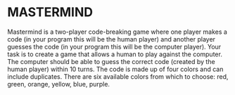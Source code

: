 MASTERMIND
==========

Mastermind is a two-player code-breaking game where one player makes a code (in your program this will be the human player) and another player guesses the code (in your program this will be the computer player). Your task is to create a game that allows a human to play against the computer. The computer should be able to guess the correct code (created by the human player) within 10 turns. The code is made up of four colors and can include duplicates. There are six available colors from which to choose: red, green, orange, yellow, blue, purple.
